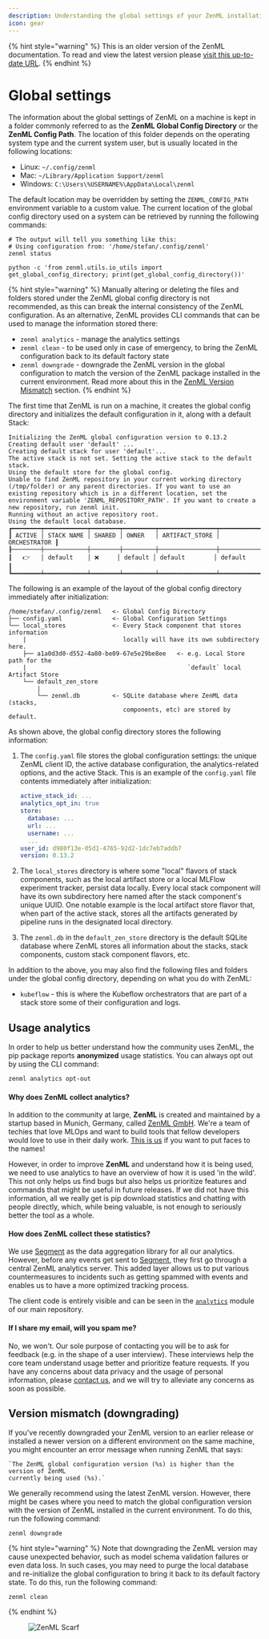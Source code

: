 ```yaml
---
description: Understanding the global settings of your ZenML installation.
icon: gear
---
```


{% hint style="warning" %}
This is an older version of the ZenML documentation. To read and view the latest version please [visit this up-to-date URL](https://docs.zenml.io).
{% endhint %}


# Global settings

The information about the global settings of ZenML on a machine is kept in a folder commonly referred to as the **ZenML Global Config Directory** or the **ZenML Config Path**. The location of this folder depends on the operating system type and the current system user, but is usually located in the following locations:

* Linux: `~/.config/zenml`
* Mac: `~/Library/Application Support/zenml`
* Windows: `C:\Users\%USERNAME%\AppData\Local\zenml`

The default location may be overridden by setting the `ZENML_CONFIG_PATH` environment variable to a custom value. The current location of the global config directory used on a system can be retrieved by running the following commands:

```shell
# The output will tell you something like this:
# Using configuration from: '/home/stefan/.config/zenml'
zenml status

python -c 'from zenml.utils.io_utils import get_global_config_directory; print(get_global_config_directory())'
```

{% hint style="warning" %}
Manually altering or deleting the files and folders stored under the ZenML global config directory is not recommended, as this can break the internal consistency of the ZenML configuration. As an alternative, ZenML provides CLI commands that can be used to manage the information stored there:

* `zenml analytics` - manage the analytics settings
* `zenml clean` - to be used only in case of emergency, to bring the ZenML configuration back to its default factory state
* `zenml downgrade` - downgrade the ZenML version in the global configuration to match the version of the ZenML package installed in the current environment. Read more about this in the [ZenML Version Mismatch](global-settings.md#version-mismatch-downgrading) section.
{% endhint %}

The first time that ZenML is run on a machine, it creates the global config directory and initializes the default configuration in it, along with a default Stack:

```
Initializing the ZenML global configuration version to 0.13.2
Creating default user 'default' ...
Creating default stack for user 'default'...
The active stack is not set. Setting the active stack to the default stack.
Using the default store for the global config.
Unable to find ZenML repository in your current working directory (/tmp/folder) or any parent directories. If you want to use an existing repository which is in a different location, set the environment variable 'ZENML_REPOSITORY_PATH'. If you want to create a new repository, run zenml init.
Running without an active repository root.
Using the default local database.
┏━━━━━━━━┯━━━━━━━━━━━━┯━━━━━━━━┯━━━━━━━━━┯━━━━━━━━━━━━━━━━┯━━━━━━━━━━━━━━┓
┃ ACTIVE │ STACK NAME │ SHARED │ OWNER   │ ARTIFACT_STORE │ ORCHESTRATOR ┃
┠────────┼────────────┼────────┼─────────┼────────────────┼──────────────┨
┃   👉   │ default    │ ❌     │ default │ default        │ default      ┃
┗━━━━━━━━┷━━━━━━━━━━━━┷━━━━━━━━┷━━━━━━━━━┷━━━━━━━━━━━━━━━━┷━━━━━━━━━━━━━━┛
```

The following is an example of the layout of the global config directory immediately after initialization:

```
/home/stefan/.config/zenml   <- Global Config Directory
├── config.yaml              <- Global Configuration Settings
└── local_stores             <- Every Stack component that stores information 
    |                           locally will have its own subdirectory here.              
    ├── a1a0d3d0-d552-4a80-be09-67e5e29be8ee   <- e.g. Local Store path for the 
    |                                             `default` local Artifact Store                                           
    └── default_zen_store
        |
        └── zenml.db         <- SQLite database where ZenML data (stacks, 
                                components, etc) are stored by default.
```

As shown above, the global config directory stores the following information:

1.  The `config.yaml` file stores the global configuration settings: the unique ZenML client ID, the active database configuration, the analytics-related options, and the active Stack. This is an example of the `config.yaml` file contents immediately after initialization:

    ```yaml
    active_stack_id: ...
    analytics_opt_in: true
    store:
      database: ...
      url: ...
      username: ...
      ...
    user_id: d980f13e-05d1-4765-92d2-1dc7eb7addb7
    version: 0.13.2
    ```
2. The `local_stores` directory is where some "local" flavors of stack components, such as the local artifact store or a local MLFlow experiment tracker, persist data locally. Every local stack component will have its own subdirectory here named after the stack component's unique UUID. One notable example is the local artifact store flavor that, when part of the active stack, stores all the artifacts generated by pipeline runs in the designated local directory.
3. The `zenml.db` in the `default_zen_store` directory is the default SQLite database where ZenML stores all information about the stacks, stack components, custom stack component flavors, etc.

In addition to the above, you may also find the following files and folders under the global config directory, depending on what you do with ZenML:

* `kubeflow` - this is where the Kubeflow orchestrators that are part of a stack store some of their configuration and logs.

## Usage analytics

In order to help us better understand how the community uses ZenML, the pip package reports **anonymized** usage statistics. You can always opt out by using the CLI command:

```bash
zenml analytics opt-out
```

#### Why does ZenML collect analytics? <a href="#motivation" id="motivation"></a>

In addition to the community at large, **ZenML** is created and maintained by a startup based in Munich, Germany, called [ZenML GmbH](https://zenml.io). We're a team of techies that love MLOps and want to build tools that fellow developers would love to use in their daily work. [This is us](https://zenml.io/company#CompanyTeam) if you want to put faces to the names!

However, in order to improve **ZenML** and understand how it is being used, we need to use analytics to have an overview of how it is used 'in the wild'. This not only helps us find bugs but also helps us prioritize features and commands that might be useful in future releases. If we did not have this information, all we really get is pip download statistics and chatting with people directly, which, while being valuable, is not enough to seriously better the tool as a whole.

#### How does ZenML collect these statistics? <a href="#implementation" id="implementation"></a>

We use [Segment](https://segment.com) as the data aggregation library for all our analytics. However, before any events get sent to [Segment](https://segment.com), they first go through a central ZenML analytics server. This added layer allows us to put various countermeasures to incidents such as getting spammed with events and enables us to have a more optimized tracking process.

The client code is entirely visible and can be seen in the [`analytics`](https://github.com/zenml-io/zenml/tree/main/src/zenml/analytics) module of our main repository.

#### If I share my email, will you spam me?

No, we won't. Our sole purpose of contacting you will be to ask for feedback (e.g. in the shape of a user interview). These interviews help the core team understand usage better and prioritize feature requests. If you have any concerns about data privacy and the usage of personal information, please [contact us](mailto:support@zenml.io), and we will try to alleviate any concerns as soon as possible.

## Version mismatch (downgrading)

If you've recently downgraded your ZenML version to an earlier release or installed a newer version on a different environment on the same machine, you might encounter an error message when running ZenML that says:

```shell
`The ZenML global configuration version (%s) is higher than the version of ZenML 
currently being used (%s).`
```

We generally recommend using the latest ZenML version. However, there might be cases where you need to match the global configuration version with the version of ZenML installed in the current environment. To do this, run the following command:

```shell
zenml downgrade
```

{% hint style="warning" %}
Note that downgrading the ZenML version may cause unexpected behavior, such as model schema validation failures or even data loss. In such cases, you may need to purge the local database and re-initialize the global configuration to bring it back to its default factory state. To do this, run the following command:

```shell
zenml clean
```
{% endhint %}

<figure><img src="https://static.scarf.sh/a.png?x-pxid=f0b4f458-0a54-4fcd-aa95-d5ee424815bc" alt="ZenML Scarf"><figcaption></figcaption></figure>
